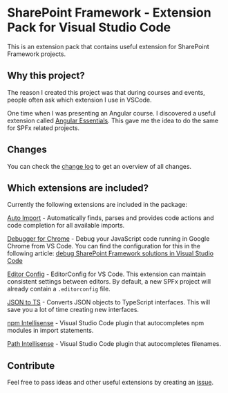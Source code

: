 # SharePoint Framework - Extension Pack for Visual Studio Code

This is an extension pack that contains useful extension for SharePoint Framework projects.

## Why this project?

The reason I created this project was that during courses and events, people often ask which extension I use in VSCode.

One time when I was presenting an Angular course. I discovered a useful extension called [Angular Essentials](https://github.com/johnpapa/vscode-angular-essentials). This gave me the idea to do the same for SPFx related projects.

## Changes

You can check the [change log](./changelog.md) to get an overview of all changes.

## Which extensions are included?

Currently the following extensions are included in the package:

[Auto Import](https://marketplace.visualstudio.com/items?itemName=steoates.autoimport) - Automatically finds, parses and provides code actions and code completion for all available imports.

[Debugger for Chrome](https://marketplace.visualstudio.com/items?itemName=msjsdiag.debugger-for-chrome) - Debug your JavaScript code running in Google Chrome from VS Code. You can find the configuration for this in the following article: [debug SharePoint Framework solutions in Visual Studio Code](https://dev.office.com/sharepoint/docs/spfx/debug-in-vscode)

[Editor Config](https://marketplace.visualstudio.com/items?itemName=EditorConfig.EditorConfig) - EditorConfig for VS Code. This extension can maintain consistent settings between editors. By default, a new SPFx project will already contain a `.editorconfig` file.

[JSON to TS](https://marketplace.visualstudio.com/items?itemName=MariusAlchimavicius.json-to-ts) - Converts JSON objects to TypeScript interfaces. This will save you a lot of time creating new interfaces.

[npm Intellisense](https://marketplace.visualstudio.com/items?itemName=christian-kohler.npm-intellisense) - Visual Studio Code plugin that autocompletes npm modules in import statements. 

[Path Intellisense](https://marketplace.visualstudio.com/items?itemName=christian-kohler.path-intellisense) - Visual Studio Code plugin that autocompletes filenames.

## Contribute

Feel free to pass ideas and other useful extensions by creating an [issue](./issues).
